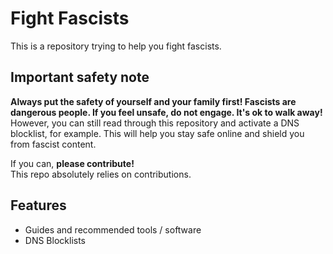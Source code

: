 # Fight Fascists

This is a repository trying to help you fight fascists.

## Important safety note
**Always put the safety of yourself and your family first! Fascists are dangerous people. If you feel unsafe, do not engage. It's ok to walk away!**  
However, you can still read through this repository and activate a DNS blocklist, for example. This will help you stay safe online and shield you from fascist content.

If you can, **please contribute!**  
This repo absolutely relies on contributions.

## Features
- Guides and recommended tools / software
- DNS Blocklists

